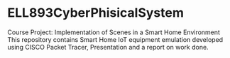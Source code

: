 # ELL893CyberPhisicalSystem
Course Project: Implementation of Scenes in a Smart Home Environment
This repository contains  Smart Home IoT equipment emulation  developed using CISCO Packet Tracer, Presentation and a report on work done. 

